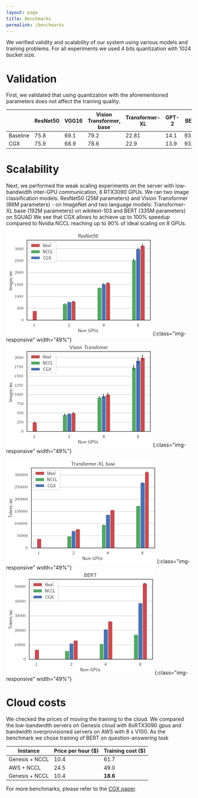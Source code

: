 ```yaml
---
layout: page
title: Benchmarks
permalink: /benchmarks
---
```


We verified validity and scalability of our system using various models and training problems.
For all experiments we used 4 bits quantization with 1024 bucket size.

# Validation
First, we validated that using quantization with the aforementioned parameters does not affect the training quality.

|          |ResNet50 | VGG16 | Vision Transformer, base | Transformer-XL | GPT-2 | BERT   |
|----------|----------|-------|--------------------------|----------------|-------|--------|
| Baseline | 75.8  | 69.1 | 79.2 | 22.81          | 14.1  | 93.12  |
| CGX      | 75.9  | 68.9 | 78.6 | 22.9           | 13.9  | 93.06  |

# Scalability
Next, we performed the weak scaling experiments on the server with low-bandwidth inter-GPU communication,
8 RTX3090 GPUs. We ran two image classification models: ResNet50 (25M parameters) and Vision Transformer (86M parameters) - on ImageNet and
two language models: Transformer-XL base (192M parameters) on wikitext-103 and BERT (335M parameters) on SQUAD
We see that CGX allows to achieve up to 100% speedup compared to Nvidia NCCL reaching up to 90% of ideal scaling on 8 GPUs.

![ResNet50](/assets/images/RN50_comparison.png){:class="img-responsive" width="49%"}
![Vision Transformer base](/assets/images/Vit_comparison.png){:class="img-responsive" width="49%"}

![Transformer-XL base](/assets/images/TXL_comparison.png){:class="img-responsive" width="49%"}
![BERT](/assets/images/BERT_comparison.png){:class="img-responsive" width="49%"}

# Cloud costs

We checked the prices of moving the training to the cloud. 
We compared the low-bandwidth servers on Genesis cloud with 8xRTX3090 gpus and bandwidth overprovisioned servers on AWS with 8 x V100.
As the benchmark we chose training of BERT on question-answering task

| Instance       | Price per hour ($) | Training cost ($) | 
|----------------|--------------------|-------------------|
| Genesis + NCCL | 10.4               | 61.7              | 
| AWS + NCCL     | 24.5               | 49.0              |
| Genesis + NCCL | 10.4               | **18.6**          |

For more benchmarks, please refer to the [CGX paper](https://arxiv.org/abs/2111.08617).